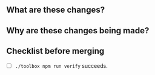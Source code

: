 <!-- Your pull request should satisfy the who, what, when, where, why, and how questions for your changes. -->

## What are these changes?
<!-- Brief summary. E.g. Fix/Update/Add thing... If you use "and" here, you should probably make separate pull requests. -->

## Why are these changes being made?

<!-- Justify your proposed changes. -->

## Checklist before merging
- [ ] `./toolbox npm run verify` succeeds.

